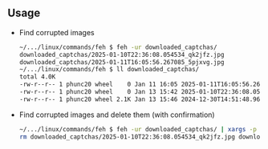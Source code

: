 ## Usage
- Find corrupted images
  ```bash
  ~/.../linux/commands/feh $ feh -ur downloaded_captchas/
  downloaded_captchas/2025-01-10T22:36:08.054534_qk2jfz.jpg
  downloaded_captchas/2025-01-11T16:05:56.267085_5pjxvg.jpg
  ~/.../linux/commands/feh $ ll downloaded_captchas/
  total 4.0K
  -rw-r--r-- 1 phunc20 wheel    0 Jan 11 16:05 2025-01-11T16:05:56.267085_5pjxvg.jpg
  -rw-r--r-- 1 phunc20 wheel    0 Jan 13 15:42 2025-01-10T22:36:08.054534_qk2jfz.jpg
  -rw-r--r-- 1 phunc20 wheel 2.1K Jan 13 15:46 2024-12-30T14:51:48.961524_s6nx96.jpg
  ```
- Find corrupted images and delete them (with confirmation)
  ```bash
  ~/.../linux/commands/feh $ feh -ur downloaded_captchas/ | xargs -p rm
  rm downloaded_captchas/2025-01-10T22:36:08.054534_qk2jfz.jpg downloaded_captchas/2025-01-11T16:05:56.267085_5pjxvg.jpg?...
  ```
